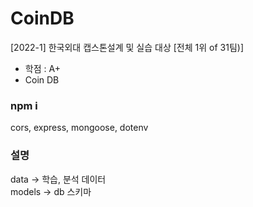 # CoinDB
[2022-1] 한국외대 캡스톤설계 및 실습 대상 [전체 1위 of 31팀)]
- 학점 : A+
- Coin DB

### npm i

cors, express, mongoose, dotenv

### 설명
data -> 학습, 분석 데이터  
models -> db 스키마
